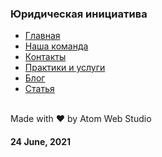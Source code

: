 ### Юридическая инициатива

- [Главная](https://iserejatoje.github.io/yurik/index.html)
- [Наша команда](https://iserejatoje.github.io/yurik/team.html)
- [Контакты](https://iserejatoje.github.io/yurik/contacts.html)
- [Практики и услуги](https://iserejatoje.github.io/yurik/practice.html)
- [Блог](https://iserejatoje.github.io/yurik/blog.html)
- [Статья](https://iserejatoje.github.io/yurik/article.html)

<br>
Made with ❤️ by Atom Web Studio<br>

#### 24 June, 2021
